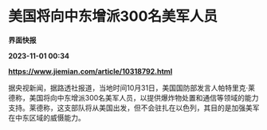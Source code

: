 # 美国将向中东增派300名美军人员
**界面快报**

**2023-11-01 00:34**

**https://www.jiemian.com/article/10318792.html**

据央视新闻，据路透社报道，当地时间10月31日，美国国防部发言人帕特里克·莱德称，美国将向中东增派300名美军人员，以提供爆炸物处置和通信等领域的能力支持。莱德称，这支部队将从美国出发，但不会驻扎在以色列，其目的是加强美军在中东区域的威慑能力。